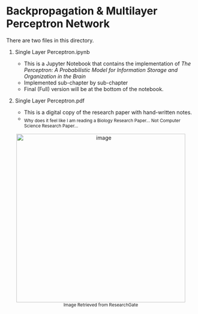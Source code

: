 # Backpropagation & Multilayer Perceptron Network

There are two files in this directory.<br>

1. Single Layer Perceptron.ipynb
   - This is a Jupyter Notebook that contains the implementation of *The Perceptron: A Probabilistic Model for Information Storage and Organization in the Brain* <br>
   - Implemented sub-chapter by sub-chapter
   - Final (Full) version will be at the bottom of the notebook.

2. Single Layer Perceptron.pdf
   - This is a digital copy of the research paper with hand-written notes.
   - <sub>Why does it feel like I am reading a Biology Research Paper... Not Computer Science Research Paper...</sub>

<p align="center">
   <img width="450" alt="image" src="https://github.com/jasonheesanglee/theoretical_study/assets/123557477/c73f5355-b1b3-4a3e-a0a4-25d7763989b2"><br>
  <sub>Image Retrieved from ResearchGate</sub>
</p>

